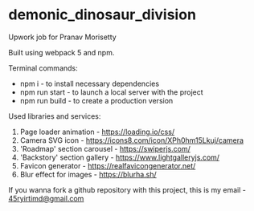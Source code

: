 # demonic_dinosaur_division

Upwork job for Pranav Morisetty

Built using webpack 5 and npm.

Terminal commands:

-   npm i - to install necessary dependencies
-   npm run start - to launch a local server with the project
-   npm run build - to create a production version

Used libraries and services:

1. Page loader animation - https://loading.io/css/
2. Camera SVG icon - https://icons8.com/icon/XPh0hm15Lkuj/camera
3. 'Roadmap' section carousel - https://swiperjs.com/
4. 'Backstory' section gallery - https://www.lightgalleryjs.com/
5. Favicon generator - https://realfavicongenerator.net/
6. Blur effect for images - https://blurha.sh/

If you wanna fork a github repository with this project, this is my email - 45ryirtimd@gmail.com
